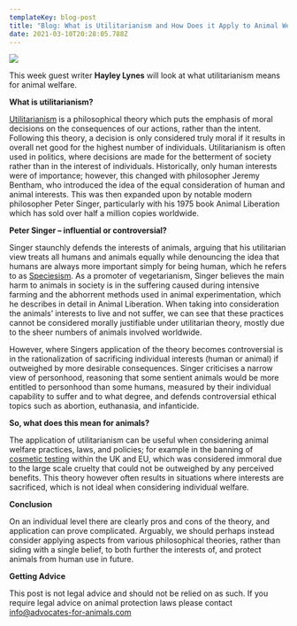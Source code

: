 ```yaml
---
templateKey: blog-post
title: "Blog: What is Utilitarianism and How Does it Apply to Animal Welfare?"
date: 2021-03-10T20:28:05.788Z
---
```

![](/img/al.jpg)

This week guest writer **Hayley Lynes** will look at what utilitarianism means for animal welfare.

**What is utilitarianism?**

[Utilitarianism](https://youtu.be/-a739VjqdSI) is a philosophical theory which puts the emphasis of moral decisions on the consequences of our actions, rather than the intent. Following this theory, a decision is only considered truly moral if it results in overall net good for the highest number of individuals. Utilitarianism is often used in politics, where decisions are made for the betterment of society rather than in the interest of individuals. Historically, only human interests were of importance; however, this changed with philosopher Jeremy Bentham, who introduced the idea of the equal consideration of human and animal interests. This was then expanded upon by notable modern philosopher Peter Singer, particularly with his 1975 book Animal Liberation which has sold over half a million copies worldwide.

**Peter Singer – influential or controversial?**

Singer staunchly defends the interests of animals, arguing that his utilitarian view treats all humans and animals equally while denouncing the idea that humans are always more important simply for being human, which he refers to as [Speciesism](http://www.bbc.co.uk/ethics/animals/rights/speciesism.shtml#:~:text=What%20is%20speciesism%3F,of%20members%20of%20other%20species.). As a promoter of vegetarianism, Singer believes the main harm to animals in society is in the suffering caused during intensive farming and the abhorrent methods used in animal experimentation, which he describes in detail in Animal Liberation. When taking into consideration the animals’ interests to live and not suffer, we can see that these practices cannot be considered morally justifiable under utilitarian theory, mostly due to the sheer numbers of animals involved worldwide.

However, where Singers application of the theory becomes controversial is in the rationalization of sacrificing individual interests (human or animal) if outweighed by more desirable consequences. Singer criticises a narrow view of personhood, reasoning that some sentient animals would be more entitled to personhood than some humans, measured by their individual capability to suffer and to what degree, and defends controversial ethical topics such as abortion, euthanasia, and infanticide.

**So, what does this mean for animals?**

The application of utilitarianism can be useful when considering animal welfare practices, laws, and policies; for example in the banning of [cosmetic testing](https://www.understandinganimalresearch.org.uk/openness/cosmetics/#:~:text=Testing%20cosmetic%20products%20and%20their,the%20safety%20of%20the%20cosmetics.) within the UK and EU, which was considered immoral due to the large scale cruelty that could not be outweighed by any perceived benefits. This theory however often results in situations where interests are sacrificed, which is not ideal when considering individual welfare.

**Conclusion**

On an individual level there are clearly pros and cons of the theory, and application can prove complicated. Arguably, we should perhaps instead consider applying aspects from various philosophical theories, rather than siding with a single belief, to both further the interests of, and protect animals from human use in future.

**Getting Advice**

This post is not legal advice and should not be relied on as such. If you require legal advice on animal protection laws please contact info@advocates-for-animals.com
